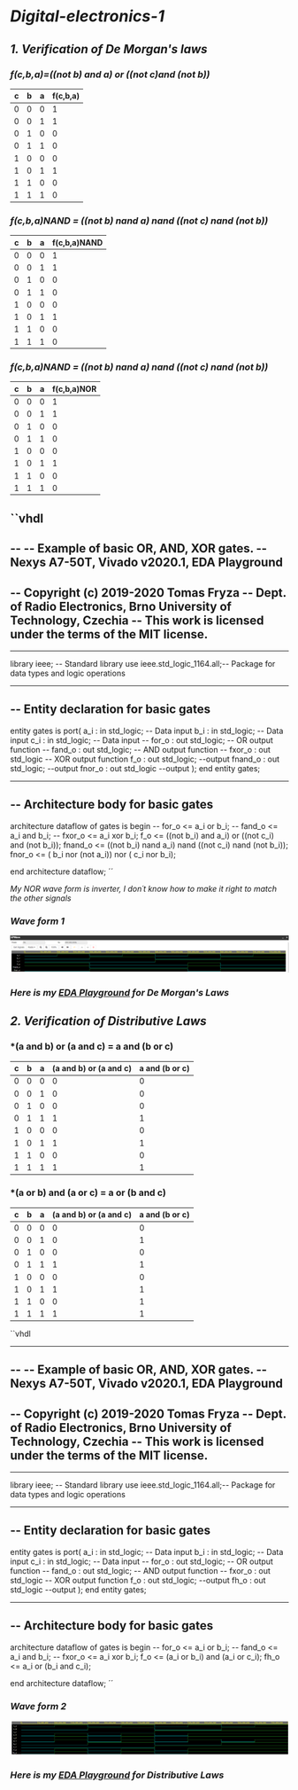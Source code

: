 # *Digital-electronics-1*

## *1. Verification of De Morgan's laws*

### *f(c,b,a)=((not b) and a) or ((not c)and (not b))*  

c | b | a | f(c,b,a)
--| --|---|---------
0 | 0 | 0 |    1
0 | 0 | 1 |    1
0 | 1 | 0 |    0
0 | 1 | 1 |    0
1 | 0 | 0 |    0
1 | 0 | 1 |    1
1 | 1 | 0 |    0
1 | 1 | 1 |    0

### *f(c,b,a)NAND = ((not b) nand a) nand ((not c) nand (not b))*

c | b | a | f(c,b,a)NAND
--| --|---|---------
0 | 0 | 0 |    1
0 | 0 | 1 |    1
0 | 1 | 0 |    0
0 | 1 | 1 |    0
1 | 0 | 0 |    0
1 | 0 | 1 |    1
1 | 1 | 0 |    0
1 | 1 | 1 |    0

### *f(c,b,a)NAND = ((not b) nand a) nand ((not c) nand (not b))*

c | b | a | f(c,b,a)NOR
--| --|---|---------
0 | 0 | 0 |    1
0 | 0 | 1 |    1
0 | 1 | 0 |    0
0 | 1 | 1 |    0
1 | 0 | 0 |    0
1 | 0 | 1 |    1
1 | 1 | 0 |    0
1 | 1 | 1 |    0


 ``vhdl 
------------------------------------------------------------------------
--
-- Example of basic OR, AND, XOR gates.
-- Nexys A7-50T, Vivado v2020.1, EDA Playground
--
-- Copyright (c) 2019-2020 Tomas Fryza
-- Dept. of Radio Electronics, Brno University of Technology, Czechia
-- This work is licensed under the terms of the MIT license.
--
------------------------------------------------------------------------

library ieee;               -- Standard library
use ieee.std_logic_1164.all;-- Package for data types and logic operations

------------------------------------------------------------------------
-- Entity declaration for basic gates
------------------------------------------------------------------------
entity gates is
    port(
        a_i    : in  std_logic;         -- Data input
        b_i    : in  std_logic;         -- Data input
        c_i    : in  std_logic;         -- Data input
     --   for_o  : out std_logic;         -- OR output function
       -- fand_o : out std_logic;         -- AND output function
       -- fxor_o : out std_logic          -- XOR output function
       f_o : out std_logic;               --output
       fnand_o : out std_logic;           --output
       fnor_o : out std_logic             --output
    );
end entity gates;

------------------------------------------------------------------------
-- Architecture body for basic gates
------------------------------------------------------------------------
architecture dataflow of gates is
begin
  --  for_o  <= a_i or b_i;
 --   fand_o <= a_i and b_i;
  --  fxor_o <= a_i xor b_i;
  f_o <= ((not b_i) and a_i) or ((not c_i) and (not b_i));
  fnand_o <= ((not b_i) nand a_i) nand ((not c_i) nand (not b_i));
  fnor_o <= ( b_i nor (not a_i)) nor ( c_i nor b_i);

end architecture dataflow;
´´

*My NOR wave form is inverter, I don´t know how to make it right to match the other signals*

### *Wave form 1*

![Image](https://github.com/shad0w3y3/Digital-electronics-1/blob/main/Wave%20form%201.png)


### *Here is my [EDA Playground](https://www.edaplayground.com/x/es7q) for De Morgan's Laws*



## *2. Verification of Distributive Laws*

### *(a and b) or (a and c) = a and (b or c)

c | b | a | (a and b) or (a and c)| a and (b or c)
--| --|---|-----------------------|---------------
0 | 0 | 0 |    0                  |       0
0 | 0 | 1 |    0                  |       0
0 | 1 | 0 |    0                  |       0
0 | 1 | 1 |    1                  |       1
1 | 0 | 0 |    0                  |       0
1 | 0 | 1 |    1                  |       1
1 | 1 | 0 |    0                  |       0
1 | 1 | 1 |    1                  |       1


### *(a or b) and (a or c) = a or (b and c)

c | b | a | (a and b) or (a and c)| a and (b or c)
--| --|---|-----------------------|---------------
0 | 0 | 0 |    0                  |       0
0 | 0 | 1 |    0                  |       1
0 | 1 | 0 |    0                  |       0
0 | 1 | 1 |    1                  |       1
1 | 0 | 0 |    0                  |       0
1 | 0 | 1 |    1                  |       1
1 | 1 | 0 |    0                  |       1
1 | 1 | 1 |    1                  |       1




 ``vhdl 

------------------------------------------------------------------------
--
-- Example of basic OR, AND, XOR gates.
-- Nexys A7-50T, Vivado v2020.1, EDA Playground
--
-- Copyright (c) 2019-2020 Tomas Fryza
-- Dept. of Radio Electronics, Brno University of Technology, Czechia
-- This work is licensed under the terms of the MIT license.
--
------------------------------------------------------------------------

library ieee;               -- Standard library
use ieee.std_logic_1164.all;-- Package for data types and logic operations

------------------------------------------------------------------------
-- Entity declaration for basic gates
------------------------------------------------------------------------
entity gates is
    port(
        a_i    : in  std_logic;         -- Data input
        b_i    : in  std_logic;         -- Data input
        c_i    : in  std_logic;         -- Data input
     --   for_o  : out std_logic;         -- OR output function
       -- fand_o : out std_logic;         -- AND output function
       -- fxor_o : out std_logic          -- XOR output function
       f_o : out std_logic;               --output
       fh_o : out std_logic               --output
       );
end entity gates;

------------------------------------------------------------------------
-- Architecture body for basic gates
------------------------------------------------------------------------
architecture dataflow of gates is
begin
  --  for_o  <= a_i or b_i;
 --   fand_o <= a_i and b_i;
  --  fxor_o <= a_i xor b_i;
      f_o <= (a_i or b_i) and (a_i or c_i);
      fh_o <= a_i or (b_i and c_i);


end architecture dataflow;
´´


### *Wave form 2*

![Image](https://github.com/shad0w3y3/Digital-electronics-1/blob/main/Wave%20form%202.png)


### *Here is my [EDA Playground](https://www.edaplayground.com/x/8Lk8) for Distributive Laws*